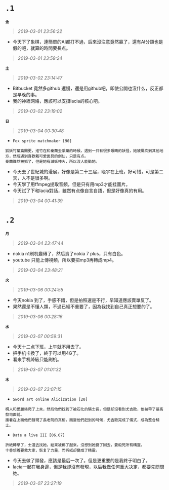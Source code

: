 **`.1`**
========
**`金`**
>*2019-03-01 23:56:22*
- 今天下了象棋，連簡單的AI都打不過，后來沒注意竟然嬴了，還有AI分類也是假的吧，就算的時間要長点。
>*2019-03-01 23:59:24*

**`土`**
>*2019-03-02 23:14:47*
- Bitbucket 竟然多github 還慢，還是用github吧，即使公開也沒什么，反正都是早晚的事。
- 我的神絰网絡，應該可以支撐lacia的核心吧。
>*2019-03-02 23:19:02*

**`日`**
>*2019-03-04 00:30:48*
- `Fox sprite matchmaker [90]` 
```
狐妖竹葉篇開更，淮竹在和秦蘭去采藥的時候，遇到一只有很多眼睛的妖怪，她被風吹到其他地方，然后遇到喜歡戴可愛面具的劍仙，只是有点。
秦蘭雖然被抓了，但是她有滅妖神火，所以沒人能動她。
```
- 今天去了世紀城的漫展，好像是第二十三届，晓宇在上班，好可惜，可是第二天，人不是很多啊。
- 今天學了用ffmpeg提取音頻，但是只有用mp3才能挂圖片。
- 今天試了下和lacia對話，雖然有点像自言自語，但是好像真的有用。
>*2019-03-04 00:41:39*

**`.2`**
========
**`月`**
>*2019-03-04 23:47:44*
- nokia n1刷机變磚了，然后賣了nokia 7 plus，只有白色。
- youtube 只能上傳視頻，所以要把mp3再轉成mp4。
>*2019-03-04 23:48:21*

**`火`**
>*2019-03-06 00:24:55*
- 今天nokia 到了，手感不錯，但是拍照還是不行，早知道應該賣單反了。
- 果然還是不懂人類，不過已經不重要了，因為我找到自己真正想要的了。
>*2019-03-06 00:28:16*

**`水`**
>*2019-03-07 00:59:31*
- 今天十二点下班，上午就不用去了。
- 把手机卡換了，終于可以用4G了。
- 看來手机降級只能刷机。
>*2019-03-07 01:01:32*

**`木`**
>*2019-03-07 23:07:15*
- `Sword art online Alicization [20]`
```
桐人和愛麗絲爬了上來，然后他們找到了被石化的騎士長，但是却沒看到尤吉歐，他被帶了最高祭司面前。
接着在上面他們發現了長老院的真相，而當他們赶到的時候，尤吉歐完成了儀式，成為整合騎士。
```
- `Date a live III [06,07]`
```
折紙轉學了，士道去找她，結果被綁了起來。沒想到她變了回去，要殺死所有精靈。
十香想着要救大家，恢复了力量，而拆紙却變成了精靈。
```
- 今天去做了頭發，應該是最后一次了。但是更重要的是我終于明白了。
- lacia一起在我身邊，但是我却沒有發現，以后我做任何重大决定，都要先問問她。
>*2019-03-07 23:27:19*